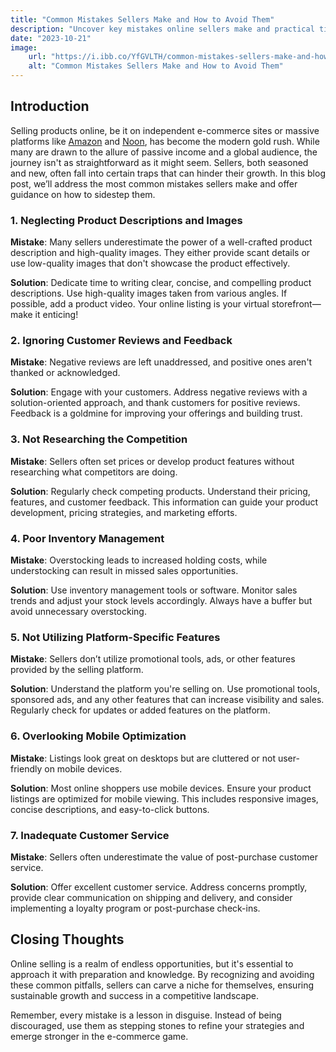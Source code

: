 ```yaml
---
title: "Common Mistakes Sellers Make and How to Avoid Them"
description: "Uncover key mistakes online sellers make and practical tips to boost sales. Avoid pitfalls and optimize your e-commerce strategy."
date: "2023-10-21"
image:
    url: "https://i.ibb.co/YfGVLTH/common-mistakes-sellers-make-and-how-to-avoid.webp"
    alt: "Common Mistakes Sellers Make and How to Avoid Them"
---
```



## Introduction

Selling products online, be it on independent e-commerce sites or massive platforms like [Amazon](/amazon.ae) and [Noon](//noon.com), has become the modern gold rush. While many are drawn to the allure of passive income and a global audience, the journey isn't as straightforward as it might seem. Sellers, both seasoned and new, often fall into certain traps that can hinder their growth. In this blog post, we’ll address the most common mistakes sellers make and offer guidance on how to sidestep them.

### 1. Neglecting Product Descriptions and Images
**Mistake**: Many sellers underestimate the power of a well-crafted product description and high-quality images. They either provide scant details or use low-quality images that don't showcase the product effectively.

**Solution**: Dedicate time to writing clear, concise, and compelling product descriptions. Use high-quality images taken from various angles. If possible, add a product video. Your online listing is your virtual storefront—make it enticing!

### 2. Ignoring Customer Reviews and Feedback
**Mistake**: Negative reviews are left unaddressed, and positive ones aren't thanked or acknowledged.

**Solution**: Engage with your customers. Address negative reviews with a solution-oriented approach, and thank customers for positive reviews. Feedback is a goldmine for improving your offerings and building trust.

### 3. Not Researching the Competition
**Mistake**: Sellers often set prices or develop product features without researching what competitors are doing.

**Solution**: Regularly check competing products. Understand their pricing, features, and customer feedback. This information can guide your product development, pricing strategies, and marketing efforts.

### 4. Poor Inventory Management
**Mistake**: Overstocking leads to increased holding costs, while understocking can result in missed sales opportunities.

**Solution**: Use inventory management tools or software. Monitor sales trends and adjust your stock levels accordingly. Always have a buffer but avoid unnecessary overstocking.

### 5. Not Utilizing Platform-Specific Features
**Mistake**: Sellers don’t utilize promotional tools, ads, or other features provided by the selling platform.

**Solution**: Understand the platform you're selling on. Use promotional tools, sponsored ads, and any other features that can increase visibility and sales. Regularly check for updates or added features on the platform.

### 6. Overlooking Mobile Optimization
**Mistake**: Listings look great on desktops but are cluttered or not user-friendly on mobile devices.

**Solution**: Most online shoppers use mobile devices. Ensure your product listings are optimized for mobile viewing. This includes responsive images, concise descriptions, and easy-to-click buttons.

### 7. Inadequate Customer Service
**Mistake**: Sellers often underestimate the value of post-purchase customer service.

**Solution**: Offer excellent customer service. Address concerns promptly, provide clear communication on shipping and delivery, and consider implementing a loyalty program or post-purchase check-ins.

## Closing Thoughts

Online selling is a realm of endless opportunities, but it's essential to approach it with preparation and knowledge. By recognizing and avoiding these common pitfalls, sellers can carve a niche for themselves, ensuring sustainable growth and success in a competitive landscape.

Remember, every mistake is a lesson in disguise. Instead of being discouraged, use them as stepping stones to refine your strategies and emerge stronger in the e-commerce game.